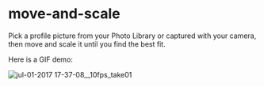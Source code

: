 # move-and-scale

Pick a profile picture from your Photo Library or captured with your camera, then move and scale it until you find the best fit. 

Here is a GIF demo:

![jul-01-2017 17-37-08__10fps_take01](https://user-images.githubusercontent.com/1393085/27766482-f008614c-5e85-11e7-9410-5f0b30af45d1.gif)
